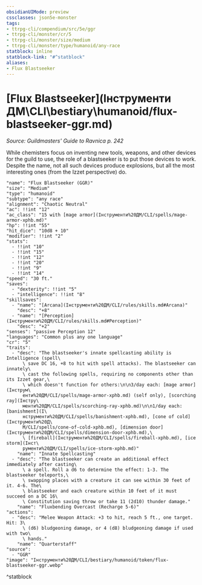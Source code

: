 ```yaml
---
obsidianUIMode: preview
cssclasses: json5e-monster
tags:
- ttrpg-cli/compendium/src/5e/ggr
- ttrpg-cli/monster/cr/5
- ttrpg-cli/monster/size/medium
- ttrpg-cli/monster/type/humanoid/any-race
statblock: inline
statblock-link: "#^statblock"
aliases:
- Flux Blastseeker
---
```

# [Flux Blastseeker](Інструменти ДМ\CLI\bestiary\humanoid/flux-blastseeker-ggr.md)
*Source: Guildmasters' Guide to Ravnica p. 242*  

While chemisters focus on inventing new tools, weapons, and other devices for the guild to use, the role of a blastseeker is to put those devices to work. Despite the name, not all such devices produce explosions, but all the most interesting ones (from the Izzet perspective) do.

```statblock
"name": "Flux Blastseeker (GGR)"
"size": "Medium"
"type": "humanoid"
"subtype": "any race"
"alignment": "Chaotic Neutral"
"ac": !!int "12"
"ac_class": "15 with [mage armor](Інструменти%20ДМ/CLI/spells/mage-armor-xphb.md)"
"hp": !!int "55"
"hit_dice": "10d8 + 10"
"modifier": !!int "2"
"stats":
  - !!int "10"
  - !!int "15"
  - !!int "12"
  - !!int "20"
  - !!int "9"
  - !!int "14"
"speed": "30 ft."
"saves":
  - "dexterity": !!int "5"
  - "intelligence": !!int "8"
"skillsaves":
  - "name": "[Arcana](Інструменти%20ДМ/CLI/rules/skills.md#Arcana)"
    "desc": "+8"
  - "name": "[Perception](Інструменти%20ДМ/CLI/rules/skills.md#Perception)"
    "desc": "+2"
"senses": "passive Perception 12"
"languages": "Common plus any one language"
"cr": "5"
"traits":
  - "desc": "The blastseeker's innate spellcasting ability is Intelligence (spell\
      \ save DC 16, +8 to hit with spell attacks). The blastseeker can innately\
      \ cast the following spells, requiring no components other than its Izzet gear,\
      \ which doesn't function for others:\n\n3/day each: [mage armor](Інструм\
      енти%20ДМ/CLI/spells/mage-armor-xphb.md) (self only), [scorching ray](Інстру\
      менти%20ДМ/CLI/spells/scorching-ray-xphb.md)\n\n1/day each: [banishment](І\
      нструменти%20ДМ/CLI/spells/banishment-xphb.md), [cone of cold](Інструменти%20Д\
      М/CLI/spells/cone-of-cold-xphb.md), [dimension door](Інструменти%20ДМ/CLI/spells/dimension-door-xphb.md),\
      \ [fireball](Інструменти%20ДМ/CLI/spells/fireball-xphb.md), [ice storm](Інст\
      рументи%20ДМ/CLI/spells/ice-storm-xphb.md)"
    "name": "Innate Spellcasting"
  - "desc": "The blastseeker can create an additional effect immediately after casting\
      \ a spell. Roll a d6 to determine the effect: 1-3. The blastseeker teleports,\
      \ swapping places with a creature it can see within 30 feet of it. 4-6. The\
      \ blastseeker and each creature within 10 feet of it must succeed on a DC 16\
      \ Constitution saving throw or take 11 (2d10) thunder damage."
    "name": "Fluxbending Overcast (Recharge 5-6)"
"actions":
  - "desc": "Melee Weapon Attack: +3 to hit, reach 5 ft., one target. Hit: 3\
      \ (d6) bludgeoning damage, or 4 (d8) bludgeoning damage if used with two\
      \ hands."
    "name": "Quarterstaff"
"source":
  - "GGR"
"image": "Інструменти%20ДМ/CLI/bestiary/humanoid/token/flux-blastseeker-ggr.webp"
```
^statblock